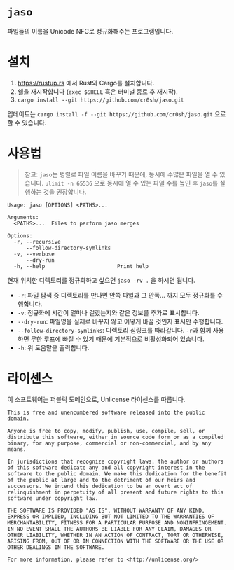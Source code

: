 # `jaso`
파일들의 이름을 Unicode NFC로 정규화해주는 프로그램입니다.

# 설치
1. https://rustup.rs 에서 Rust와 Cargo를 설치합니다.
2. 쉘을 재시작합니다 (`exec $SHELL` 혹은 터미널 종료 후 재시작).
3. `cargo install --git https://github.com/cr0sh/jaso.git`

업데이트는 `cargo install -f --git https://github.com/cr0sh/jaso.git` 으로 할 수 있습니다.

# 사용법

> 참고: `jaso`는 병렬로 파일 이름을 바꾸기 때문에, 동시에 수많은 파일을 열 수 있습니다. `ulimit -n 65536` 으로 동시에 열 수 있는
> 파일 수를 높인 후 `jaso`를 실행하는 것을 권장합니다.

```
Usage: jaso [OPTIONS] <PATHS>...

Arguments:
  <PATHS>...  Files to perform jaso merges

Options:
  -r, --recursive
      --follow-directory-symlinks
  -v, --verbose
      --dry-run
  -h, --help                       Print help
```

현재 위치한 디렉토리를 정규화하고 싶으면 `jaso -rv .` 을 하시면 됩니다.

- `-r`: 파일 탐색 중 디렉토리를 만나면 안쪽 파일과 그 안쪽... 까지 모두 정규화를 수행합니다.
- `-v`: 정규화에 시간이 얼마나 걸렸는지와 같은 정보를 추가로 표시합니다.
- `--dry-run`: 파일명을 실제로 바꾸지 않고 어떻게 바꿀 것인지 표시만 수행합니다.
- `--follow-directory-symlinks`: 디렉토리 심링크를 따라갑니다.
  `-r`과 함께 사용하면 무한 루프에 빠질 수 있기 때문에 기본적으로 비활성화되어 있습니다.
- `-h`: 위 도움말을 출력합니다.

# 라이센스

이 소프트웨어는 퍼블릭 도메인으로, Unlicense 라이센스를 따릅니다.

```
This is free and unencumbered software released into the public domain.

Anyone is free to copy, modify, publish, use, compile, sell, or
distribute this software, either in source code form or as a compiled
binary, for any purpose, commercial or non-commercial, and by any
means.

In jurisdictions that recognize copyright laws, the author or authors
of this software dedicate any and all copyright interest in the
software to the public domain. We make this dedication for the benefit
of the public at large and to the detriment of our heirs and
successors. We intend this dedication to be an overt act of
relinquishment in perpetuity of all present and future rights to this
software under copyright law.

THE SOFTWARE IS PROVIDED "AS IS", WITHOUT WARRANTY OF ANY KIND,
EXPRESS OR IMPLIED, INCLUDING BUT NOT LIMITED TO THE WARRANTIES OF
MERCHANTABILITY, FITNESS FOR A PARTICULAR PURPOSE AND NONINFRINGEMENT.
IN NO EVENT SHALL THE AUTHORS BE LIABLE FOR ANY CLAIM, DAMAGES OR
OTHER LIABILITY, WHETHER IN AN ACTION OF CONTRACT, TORT OR OTHERWISE,
ARISING FROM, OUT OF OR IN CONNECTION WITH THE SOFTWARE OR THE USE OR
OTHER DEALINGS IN THE SOFTWARE.

For more information, please refer to <http://unlicense.org/>
```
